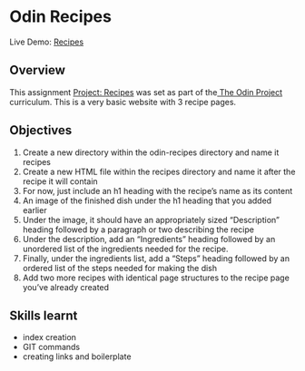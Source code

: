 # Odin Recipes 

Live Demo: <a href="https://tortugamango.github.io/odin-recipes/" target="blank_">Recipes</a>

## Overview

This assignment <a href="https://www.theodinproject.com/lessons/foundations-recipes" target="blank_">Project: Recipes</a> was set as part of the<a href="https://www.theodinproject.com/"> The Odin Project</a> curriculum. This is a very basic website with 3 recipe pages.

## Objectives

1. Create a new directory within the odin-recipes directory and name it recipes
2. Create a new HTML file within the recipes directory and name it after the recipe it will contain
3. For now, just include an h1 heading with the recipe’s name as its content
4. An image of the finished dish under the h1 heading that you added earlier
5. Under the image, it should have an appropriately sized “Description” heading followed by a paragraph or two describing the recipe
6. Under the description, add an “Ingredients” heading followed by an unordered list of the ingredients needed for the recipe.
7. Finally, under the ingredients list, add a “Steps” heading followed by an ordered list of the steps needed for making the dish
8. Add two more recipes with identical page structures to the recipe page you’ve already created

## Skills learnt 
- index creation 
- GIT commands
- creating links and boilerplate